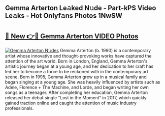 ## Gemma Arterton Le𝚊ked N𝚞de - Part-kPS Video Le𝚊ks - Hot Onlyf𝚊ns Photos 1NwSW

# <h2><a href="http://ac4912.deff.icu/?id=Gemma+Arterton">🔗 New 👉🔴 Gemma Arterton VIDEO Photos</a></h2>

[![Gemma Arterton N𝚞des](https://i.imgur.com/rIISA9y.gif)](http://ac4912.deff.icu/?id=Gemma+Arterton)
Gemma Arterton (b. 1990) is a contemporary artist whose innovative and thought-provoking works have captured the attention of the art world. Born in London, England, Gemma Arterton's artistic journey began at a young age, and her dedication to her craft has led her to become a force to be reckoned with in the contemporary art scene. Born in 1995, Gemma Arterton grew up in a musical family and began singing at a young age. She was heavily influenced by artists such as Adele, Florence + The Machine, and Lorde, and began writing her own songs as a teenager. After completing her education, Gemma Arterton released her debut single "Lost in the Moment" in 2017, which quickly gained traction online and caught the attention of music industry professionals.
